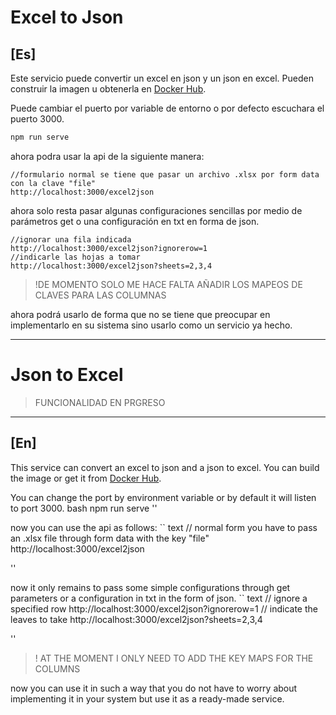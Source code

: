 # Excel to Json
## [Es]
Este servicio puede convertir un excel en json y un json en excel.
Pueden construir la imagen u obtenerla en [Docker Hub](https://hub.docker.com/repository/docker/francozuniga32/excel2jsonapi).

Puede cambiar el puerto por variable de entorno o por defecto escuchara el puerto 3000.
```bash
npm run serve
```

ahora podra usar la api de la siguiente manera:
```text
//formulario normal se tiene que pasar un archivo .xlsx por form data con la clave "file"
http://localhost:3000/excel2json

```

ahora solo resta pasar algunas configuraciones sencillas por medio de parámetros get o una configuración en txt en forma de json.
```text
//ignorar una fila indicada
http://localhost:3000/excel2json?ignorerow=1
//indicarle las hojas a tomar
http://localhost:3000/excel2json?sheets=2,3,4

```
>!DE MOMENTO SOLO ME HACE FALTA AÑADIR LOS MAPEOS DE CLAVES PARA LAS COLUMNAS

ahora podrá usarlo de forma que no se tiene que preocupar en implementarlo en su sistema sino usarlo como un servicio ya hecho.

---
# Json to Excel
> FUNCIONALIDAD EN PRGRESO

---

## [En]
This service can convert an excel to json and a json to excel.
You can build the image or get it from [Docker Hub](https://hub.docker.com/repository/docker/francozuniga32/excel2jsonapi).

You can change the port by environment variable or by default it will listen to port 3000.
bash
npm run serve
''

now you can use the api as follows:
`` text
// normal form you have to pass an .xlsx file through form data with the key "file"
http://localhost:3000/excel2json

''

now it only remains to pass some simple configurations through get parameters or a configuration in txt in the form of json.
`` text
// ignore a specified row
http://localhost:3000/excel2json?ignorerow=1
// indicate the leaves to take
http://localhost:3000/excel2json?sheets=2,3,4

''
>! AT THE MOMENT I ONLY NEED TO ADD THE KEY MAPS FOR THE COLUMNS

now you can use it in such a way that you do not have to worry about implementing it in your system but use it as a ready-made service.